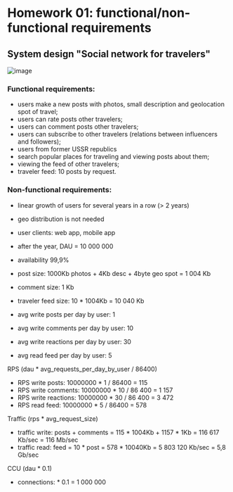 Homework 01: functional/non-functional requirements
=======

## System design "Social network for travelers"
![image](https://github.com/user-attachments/assets/2712c495-7088-4746-a2e3-df7fb2bdcffc)


### Functional requirements:
 - users make a new posts with photos, small description and geolocation spot of travel;
 - users can rate posts other travelers;
 - users can comment posts other travelers;
 - users can subscribe to other travelers (relations between influencers and followers);
 - users from former USSR republics
 - search popular places for traveling and viewing posts about them;
 - viewing the feed of other travelers;
 - traveler feed: 10 posts by request.


### Non-functional requirements:
 - linear growth of users for several years in a row (> 2 years)
 - geo distribution is not needed
 - user clients: web app, mobile app
 - after the year, DAU = 10 000 000
 - availability 99,9%


 - post size: 1000Kb photos + 4Kb desc + 4byte geo spot = 1 004 Kb
 - comment size: 1 Kb
 - traveler feed size: 10 * 1004Kb = 10 040 Kb
 - avg write posts per day by user: 1
 - avg write comments per day by user: 10
 - avg write reactions per day by user: 30
 - avg read feed per day by user: 5

RPS (dau * avg_requests_per_day_by_user / 86400)
 - RPS write posts: 10000000 * 1 / 86400 = 115
 - RPS write comments: 10000000 * 10 / 86 400 = 1 157
 - RPS write reactions: 10000000 * 30 / 86 400 = 3 472
 - RPS read feed: 10000000 * 5 / 86400 = 578

Traffic (rps * avg_request_size)
 - traffic write: posts + comments = 115 * 1004Kb + 1157 * 1Kb = 116 617 Kb/sec = 116 Mb/sec
 - traffic read: feed = 10 * post = 578 * 10040Kb = 5 803 120 Kb/sec = 5,8 Gb/sec

CCU (dau * 0.1)
 - connections: * 0.1 = 1 000 000 
